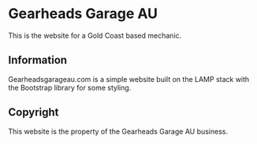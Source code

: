 # Gearheads Garage AU
This is the website for a Gold Coast based mechanic.

## Information
Gearheadsgarageau.com is a simple website built on the LAMP stack with the Bootstrap library for some styling.

## Copyright
This website is the property of the Gearheads Garage AU business.